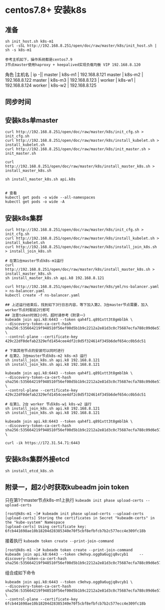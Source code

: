 # centos7.8+ 安装k8s
## 准备
    sh init_host.sh k8s-m1
    curl -sSL http://192.168.8.251/open/doc/raw/master/k8s/init_host.sh | sh -s k8s-m1

    参考主机如下，操作系统都是centos7.9
    3节点master使用haproxy + keepalived实现负载均衡 VIP 192.168.8.120

角色 |主机名 |  ip
-||
master | k8s-m1 | 192.168.8.121
master | k8s-m2 | 192.168.8.122
master | k8s-m3 | 192.168.8.123
|
worker | k8s-w1 | 192.168.8.124
worker | k8s-w2 | 192.168.8.125

## 同步时间

## 安装k8s单master
    curl http://192.168.8.251/open/doc/raw/master/k8s/init_cfg.sh > init_cfg.sh
    curl http://192.168.8.251/open/doc/raw/master/k8s/install_kubelet.sh > install_kubelet.sh
    curl http://192.168.8.251/open/doc/raw/master/k8s/init_master.sh > init_master.sh

    curl http://192.168.8.251/open/doc/raw/master/k8s/install_master_k8s.sh > install_master_k8s.sh

    sh install_master_k8s.sh api.k8s


    # 查看
    kubectl get pods -o wide --all-namespaces
    kubectl get pods -o wide -A

## 安装k8s集群
    curl http://192.168.8.251/open/doc/raw/master/k8s/init_cfg.sh > init_cfg.sh
    curl http://192.168.8.251/open/doc/raw/master/k8s/install_kubelet.sh > install_kubelet.sh
    curl http://192.168.8.251/open/doc/raw/master/k8s/install_join_k8s.sh > install_join_k8s.sh

    # 在第1台master节点k8s-m1运行
    curl http://192.168.8.251/open/doc/raw/master/k8s/install_master_k8s.sh > install_master_k8s.sh
    sh install_master_k8s.sh api.k8 192.168.8.121

    curl http://192.168.8.251/open/doc/raw/master/k8s/yml/ns-balancer.yaml > ns-balancer.yaml
    kubectl create -f ns-balancer.yaml

    ## 上述运行结束后，找到如下3行日志内容，等下加入第2、3台master节点需要，加入worker节点时取前2行即可
    ## 注意token时效2小时。超时请参考《附录一》
    kubeadm join api.k8:6443 --token qah4f1.q891xtt3t8gmblbk \
    --discovery-token-ca-cert-hash sha256:535664219f948510f56ef00d5b1b9c2212a2e81d3c0c75687ecfa788c09d6e57 \
    --control-plane --certificate-key 429c22df0defab2329efd1454cee4df2c0d5f324614f345b6def654cc0b5dc51

    # 下面其他节点的安装可以同时进行
    # 在第2、3台master节点k8s-m2 k8s-m3 运行
    sh install_join_k8s.sh api.k8 192.168.8.121
    sh install_join_k8s.sh api.k8 192.168.8.121

    kubeadm join api.k8:6443 --token qah4f1.q891xtt3t8gmblbk \
    --discovery-token-ca-cert-hash sha256:535664219f948510f56ef00d5b1b9c2212a2e81d3c0c75687ecfa788c09d6e57 \
    --control-plane --certificate-key 429c22df0defab2329efd1454cee4df2c0d5f324614f345b6def654cc0b5dc51

    # 在第1、2台 worker 节点k8s-w1 k8s-w2 运行
    sh install_join_k8s.sh api.k8 192.168.8.121
    sh install_join_k8s.sh api.k8 192.168.8.121

    kubeadm join api.k8:6443 --token qah4f1.q891xtt3t8gmblbk \
    --discovery-token-ca-cert-hash sha256:535664219f948510f56ef00d5b1b9c2212a2e81d3c0c75687ecfa788c09d6e57 \

    curl -ik https://172.31.54.71:6443

## 安装k8s集群外接etcd
    sh install_etcd_k8s.sh

## 附录一，超2小时获取kubeadm join token
只在第1个master节点k8s-m1上执行 `kubeadm init phase upload-certs --upload-certs`
    
    [root@k8s-m1 ~]# kubeadm init phase upload-certs --upload-certs
    [upload-certs] Storing the certificates in Secret "kubeadm-certs" in the "kube-system" Namespace
    [upload-certs] Using certificate key:
    6fcb441698ae10b18204d28385340e70f5cbf8efbfcb7b2c577ecc4e309fc18b

接着执行 `kubeadm token create --print-join-command`
    
    [root@k8s-m1 ~]# kubeadm token create --print-join-command
    kubeadm join api.k8:6443 --token c9ehvp.ogg0a6ugjq8vcyb1     --discovery-token-ca-cert-hash sha256:535664219f948510f56ef00d5b1b9c2212a2e81d3c0c75687ecfa788c09d6e57 

组合成如下命令
    
    kubeadm join api.k8:6443 --token c9ehvp.ogg0a6ugjq8vcyb1 \
    --discovery-token-ca-cert-hash sha256:535664219f948510f56ef00d5b1b9c2212a2e81d3c0c75687ecfa788c09d6e57 \
    --control-plane --certificate-key 6fcb441698ae10b18204d28385340e70f5cbf8efbfcb7b2c577ecc4e309fc18b


